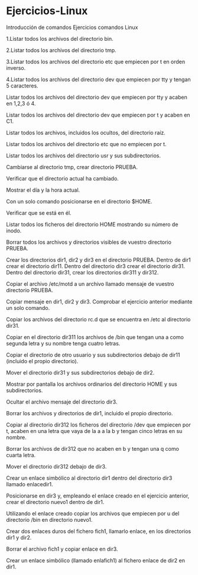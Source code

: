 # Ejercicios-Linux
Introducción de comandos
Ejercicios comandos Linux


1.Listar todos los archivos del directorio bin.


2.Listar todos los archivos del directorio tmp.



3.Listar todos los archivos del directorio etc que empiecen por t en orden inverso.


4.Listar todos los archivos del directorio dev que empiecen por tty y tengan 5 caracteres.


Listar todos los archivos del directorio dev que empiecen por tty y acaben en 1,2,3 ó 4.


Listar todos los archivos del directorio dev que empiecen por t y acaben en C1.


Listar todos los archivos, incluidos los ocultos, del directorio raíz.


Listar todos los archivos del directorio etc que no empiecen por t.


Listar todos los archivos del directorio usr y sus subdirectorios.


Cambiarse al directorio tmp, crear directorio PRUEBA.


Verificar que el directorio actual ha cambiado.


Mostrar el día y la hora actual.


Con un solo comando posicionarse en el directorio $HOME.


Verificar que se está en él.


Listar todos los ficheros del directorio HOME mostrando su número de inodo.


Borrar todos los archivos y directorios visibles de vuestro directorio PRUEBA.


Crear los directorios dir1, dir2 y dir3 en el directorio PRUEBA. Dentro de dir1 crear el directorio dir11. Dentro del directorio dir3 crear el directorio dir31. Dentro del directorio dir31, crear los directorios dir311 y dir312.


Copiar el archivo /etc/motd a un archivo llamado mensaje de vuestro directorio PRUEBA.


Copiar mensaje en dir1, dir2 y dir3.
Comprobar el ejercicio anterior mediante un solo comando.


Copiar los archivos del directorio rc.d que se encuentra en /etc al directorio dir31.


Copiar en el directorio dir311 los archivos de /bin que tengan una a como segunda letra y su nombre tenga cuatro letras.


Copiar el directorio de otro usuario y sus subdirectorios debajo de dir11 (incluido el propio directorio).


Mover el directorio dir31 y sus subdirectorios debajo de dir2.


Mostrar por pantalla los archivos ordinarios del directorio HOME y sus subdirectorios.


Ocultar el archivo mensaje del directorio dir3.


Borrar los archivos y directorios de dir1, incluido el propio directorio.


Copiar al directorio dir312 los ficheros del directorio /dev que empiecen por t, acaben en una letra que vaya de la a a la b y tengan cinco letras en su nombre.


Borrar los archivos de dir312 que no acaben en b y tengan una q como cuarta letra.


Mover el directorio dir312 debajo de dir3.


Crear un enlace simbólico al directorio dir1 dentro del directorio dir3 llamado enlacedir1.


Posicionarse en dir3 y, empleando el enlace creado en el ejercicio anterior, crear el directorio nuevo1 dentro de dir1.


Utilizando el enlace creado copiar los archivos que empiecen por u del directorio /bin en directorio nuevo1.


Crear dos enlaces duros del fichero fich1, llamarlo enlace, en los directorios dir1 y dir2.


Borrar el archivo fich1 y copiar enlace en dir3.


Crear un enlace simbólico (llamado enlafich1) al fichero enlace de dir2 en dir1.

